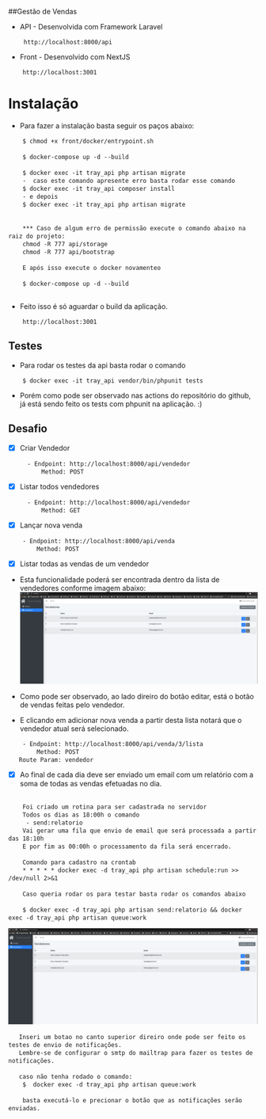 ##Gestão de Vendas

- API - Desenvolvida com Framework Laravel 
   ```
    http://localhost:8000/api
  ```
- Front - Desenvolvido com NextJS
```
    http://localhost:3001
  ```

# Instalação
- Para fazer a instalação basta seguir os paços abaixo:
```
    $ chmod +x front/docker/entrypoint.sh
    
    $ docker-compose up -d --build
    
    $ docker exec -it tray_api php artisan migrate
    -  caso este comando apresente erro basta rodar esse comando
    $ docker exec -it tray_api composer install
    - e depois 
    $ docker exec -it tray_api php artisan migrate
    
    
    *** Caso de algum erro de permissão execute o comando abaixo na raiz do projeto:
    chmod -R 777 api/storage
    chmod -R 777 api/bootstrap
  
    E após isso execute o docker novamenteo
    
    $ docker-compose up -d --build
    
  ```
- Feito isso é só aguardar o build da aplicação.
```
    http://localhost:3001
  ```

## Testes
- Para rodar os testes da api basta rodar o comando 

```
    $ docker exec -it tray_api vendor/bin/phpunit tests
```
- Porém como pode ser observado nas actions do repositório do github, já está sendo feito os tests com phpunit 
na aplicação. :)

## Desafio

- [x] Criar Vendedor
  ```
    - Endpoint: http://localhost:8000/api/vendedor
        Method: POST
  ```
- [x] Listar todos vendedores

  ```
    - Endpoint: http://localhost:8000/api/vendedor
        Method: GET
  ```

- [x] Lançar nova venda

```
    - Endpoint: http://localhost:8000/api/venda
        Method: POST
```

- [x] Listar todas as vendas de um vendedor
- Esta funcionalidade poderá ser encontrada dentro da lista de vendedores conforme imagem abaixo:
  ![Alt text](docs/front.png?raw=true "Title")
- Como pode ser observado, ao lado direiro do botão editar, está o botão de vendas feitas pelo vendedor.

- E clicando em adicionar nova venda a partir desta lista notará que o vendedor atual será selecionado.
```
    - Endpoint: http://localhost:8000/api/venda/3/lista
        Method: POST
   Route Param: vendedor
```



- [x] Ao final de cada dia deve ser enviado um email com um relatório com a soma de
      todas as vendas efetuadas no dia.


```
    
    Foi criado um rotina para ser cadastrada no servidor
    Todos os dias as 18:00h o comando
     - send:relatorio
    Vai gerar uma fila que envio de email que será processada a partir das 18:10h
    E por fim as 00:00h o processamento da fila será encerrado.

    Comando para cadastro na crontab
    * * * * * docker exec -d tray_api php artisan schedule:run >> /dev/null 2>&1

    Caso queria rodar os para testar basta rodar os comandos abaixo

    $ docker exec -d tray_api php artisan send:relatorio && docker exec -d tray_api php artisan queue:work

```

![Alt text](docs/front.png?raw=true "Title")

```
   Inseri um botao no canto superior direiro onde pode ser feito os testes de envio de notificações.
   Lembre-se de configurar o smtp do mailtrap para fazer os testes de notificações.
   
   caso não tenha rodado o comando:
    $  docker exec -d tray_api php artisan queue:work
    
    basta executá-lo e precionar o botão que as notificações serão enviadas.
```


